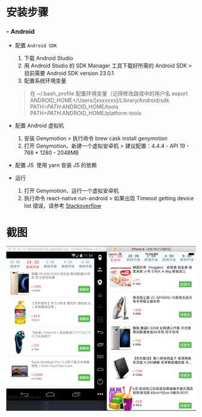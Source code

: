 # 安装步骤
### - Android
* 配置 `Android SDK`
  1. 下载 Android Studio
  2. 用 Android Studio 的 SDK Manager 工具下载好所需的 Android SDK > 目前需要 Android SDK version 23.0.1
  3. 配置系统环境变量
    > 在 ~/.bash_profile 配置环境变量（记得修改路径中的用户名
    > export ANDROID_HOME=/Users/[xxxxxxx]/Library/Android/sdk  
    > PATH=$PATH:$ANDROID_HOME/tools  
    > PATH=$PATH:$ANDROID_HOME/platform-tools
    
* 配置 Android 虚拟机 
  1. 安装 Genymotion > 执行命令 brew cask install genymotion 
  2. 打开 Genymotion，新建一个虚拟安卓机 > 建议配置：4.4.4 - API 19 - 768 * 1280 - 2048MB

* 配置 JS
  使用 yarn 安装 JS 的依赖

* 运行 
  1. 打开 Genymotion，运行一个虚拟安卓机 
  2. 执行命令 react-native run-android > 如果出现 Timeout getting device list 错误，请参考 [Stackoverflow](http://stackoverflow.com/a/37932527/3828891)

# 截图
![Android & iOS](https://github.com/Calvin92/React-Native-Demo/blob/master/screenshot/Android&iOS.png)

